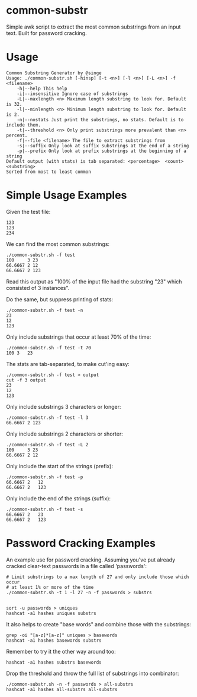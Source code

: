 # common-substr
Simple awk script to extract the most common substrings from an input text. Built for password cracking.

# Usage
```
Common Substring Generator by @singe
Usage: ./common-substr.sh [-hinsp] [-t <n>] [-l <n>] [-L <n>] -f <filename>
	-h|--help This help
	-i|--insensitive Ignore case of substrings
	-L|--maxlength <n> Maximum length substring to look for. Default is 32.
	-l|--minlength <n> Minimum length substring to look for. Default is 2.
	-n|--nostats Just print the substrings, no stats. Default is to include them.
	-t|--threshold <n> Only print substrings more prevalent than <n> percent.
	-f|--file <filename> The file to extract substrings from
	-s|--suffix Only look at suffix substrings at the end of a string
	-p|--prefix Only look at prefix substrings at the beginning of a string
Default output (with stats) is tab separated: <percentage>	<count>	<substring>
Sorted from most to least common
```

# Simple Usage Examples

Given the test file:
```
123
123
234
```

We can find the most common substrings:
```
./common-substr.sh -f test
100     3 23
66.6667 2 12
66.6667 2 123
```
Read this output as "100% of the input file had the substring "23" which consisted of 3 instances".

Do the same, but suppress printing of stats:
```
./common-substr.sh -f test -n
23
12
123
```

Only include substrings that occur at least 70% of the time:
```
./common-substr.sh -f test -t 70
100	3	23
```

The stats are tab-separated, to make cut'ing easy:
```
./common-substr.sh -f test > output
cut -f 3 output
23
12
123
```

Only include substrings 3 characters or longer:
```
./common-substr.sh -f test -l 3 
66.6667 2 123
```

Only include substrings 2 characters or shorter:
```
./common-substr.sh -f test -L 2 
100     3 23
66.6667 2 12
```

Only include the start of the strings (prefix):
```
./common-substr.sh -f test -p
66.6667	2	12
66.6667	2	123
```

Only include the end of the strings (suffix):
```
./common-substr.sh -f test -s
66.6667	2	23
66.6667	2	123
```

# Password Cracking Examples

An example use for password cracking. Assuming you've put already cracked clear-text passwords in a file called 'passwords':
```
# Limit substrings to a max length of 27 and only include those which occur
# at least 1% or more of the time
./common-substr.sh -t 1 -l 27 -n -f passwords > substrs


sort -u passwords > uniques
hashcat -a1 hashes uniques substrs 
```

It also helps to create "base words" and combine those with the substrings:
```
grep -oi "[a-z]*[a-z]" uniques > basewords
hashcat -a1 hashes basewords substrs
```
Remember to try it the other way around too:
```
hashcat -a1 hashes substrs basewords
```

Drop the threshold and throw the full list of substrings into combinator:
```
./common-substr.sh -n -f passwords > all-substrs
hashcat -a1 hashes all-substrs all-substrs
```

